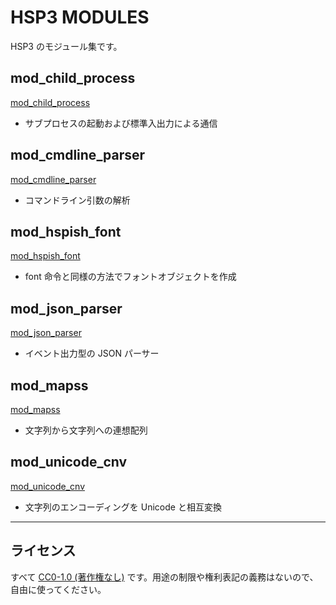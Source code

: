 # HSP3 MODULES

HSP3 のモジュール集です。

## mod_child_process

[mod_child_process](./mod_child_process)

- サブプロセスの起動および標準入出力による通信

## mod_cmdline_parser

[mod_cmdline_parser](./mod_cmdline_parser)

- コマンドライン引数の解析

## mod_hspish_font

[mod_hspish_font](./mod_hspish_font)

- font 命令と同様の方法でフォントオブジェクトを作成

## mod_json_parser

[mod_json_parser](./mod_json_parser)

- イベント出力型の JSON パーサー

## mod_mapss

[mod_mapss](./mod_mapss)

- 文字列から文字列への連想配列

## mod_unicode_cnv

[mod_unicode_cnv](./mod_unicode_cnv)

- 文字列のエンコーディングを Unicode と相互変換

----

## ライセンス

すべて [CC0-1.0 (著作権なし)](https://creativecommons.org/publicdomain/zero/1.0/deed.ja) です。用途の制限や権利表記の義務はないので、自由に使ってください。
